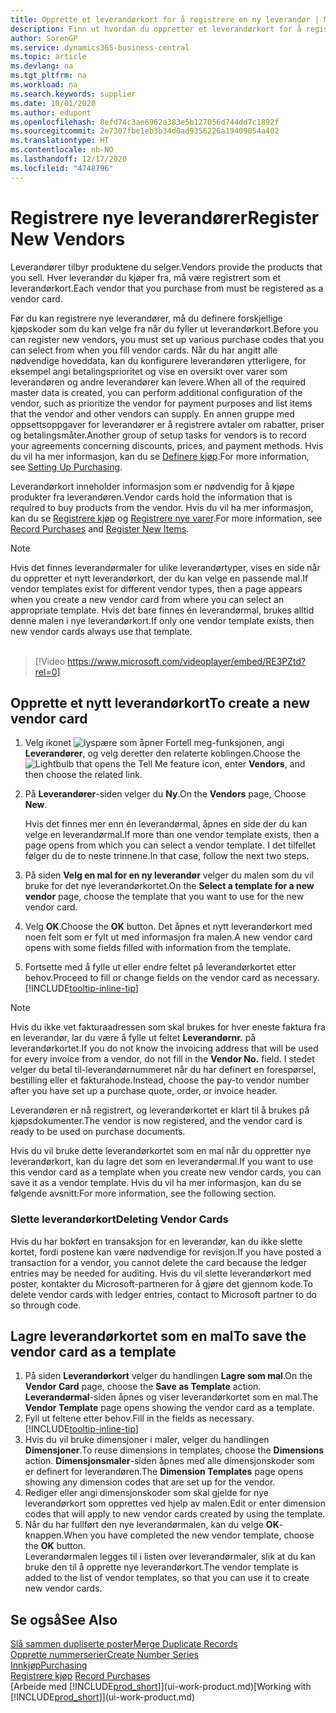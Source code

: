 ```yaml
---
title: Opprette et leverandørkort for å registrere en ny leverandør | Microsoft-dokumentasjon
description: Finn ut hvordan du oppretter et leverandørkort for å registrere en ny leverandør.
author: SorenGP
ms.service: dynamics365-business-central
ms.topic: article
ms.devlang: na
ms.tgt_pltfrm: na
ms.workload: na
ms.search.keywords: supplier
ms.date: 10/01/2020
ms.author: edupont
ms.openlocfilehash: 8efd74c3ae6962a383e5b127056d744dd7c1892f
ms.sourcegitcommit: 2e7307fbe1eb3b34d0ad9356226a19409054a402
ms.translationtype: HT
ms.contentlocale: nb-NO
ms.lasthandoff: 12/17/2020
ms.locfileid: "4748796"
---
```

# <a name="register-new-vendors"></a><span data-ttu-id="0f426-103">Registrere nye leverandører</span><span class="sxs-lookup"><span data-stu-id="0f426-103">Register New Vendors</span></span>

<span data-ttu-id="0f426-104">Leverandører tilbyr produktene du selger.</span><span class="sxs-lookup"><span data-stu-id="0f426-104">Vendors provide the products that you sell.</span></span> <span data-ttu-id="0f426-105">Hver leverandør du kjøper fra, må være registrert som et leverandørkort.</span><span class="sxs-lookup"><span data-stu-id="0f426-105">Each vendor that you purchase from must be registered as a vendor card.</span></span>

<span data-ttu-id="0f426-106">Før du kan registrere nye leverandører, må du definere forskjellige kjøpskoder som du kan velge fra når du fyller ut leverandørkort.</span><span class="sxs-lookup"><span data-stu-id="0f426-106">Before you can register new vendors, you must set up various purchase codes that you can select from when you fill vendor cards.</span></span> <span data-ttu-id="0f426-107">Når du har angitt alle nødvendige hoveddata, kan du konfigurere leverandøren ytterligere, for eksempel angi betalingsprioritet og vise en oversikt over varer som leverandøren og andre leverandører kan levere.</span><span class="sxs-lookup"><span data-stu-id="0f426-107">When all of the required master data is created, you can perform additional configuration of the vendor, such as prioritize the vendor for payment purposes and list items that the vendor and other vendors can supply.</span></span> <span data-ttu-id="0f426-108">En annen gruppe med oppsettsoppgaver for leverandører er å registrere avtaler om rabatter, priser og betalingsmåter.</span><span class="sxs-lookup"><span data-stu-id="0f426-108">Another group of setup tasks for vendors is to record your agreements concerning discounts, prices, and payment methods.</span></span> <span data-ttu-id="0f426-109">Hvis du vil ha mer informasjon, kan du se [Definere kjøp](purchasing-setup-purchasing.md).</span><span class="sxs-lookup"><span data-stu-id="0f426-109">For more information, see [Setting Up Purchasing](purchasing-setup-purchasing.md).</span></span>

<span data-ttu-id="0f426-110">Leverandørkort inneholder informasjon som er nødvendig for å kjøpe produkter fra leverandøren.</span><span class="sxs-lookup"><span data-stu-id="0f426-110">Vendor cards hold the information that is required to buy products from the vendor.</span></span> <span data-ttu-id="0f426-111">Hvis du vil ha mer informasjon, kan du se [Registrere kjøp](purchasing-how-record-purchases.md) og [Registrere nye varer](inventory-how-register-new-items.md).</span><span class="sxs-lookup"><span data-stu-id="0f426-111">For more information, see [Record Purchases](purchasing-how-record-purchases.md) and [Register New Items](inventory-how-register-new-items.md).</span></span>

> [!NOTE]  
> <span data-ttu-id="0f426-112">Hvis det finnes leverandørmaler for ulike leverandørtyper, vises en side når du oppretter et nytt leverandørkort, der du kan velge en passende mal.</span><span class="sxs-lookup"><span data-stu-id="0f426-112">If vendor templates exist for different vendor types, then a page appears when you create a new vendor card from where you can select an appropriate template.</span></span> <span data-ttu-id="0f426-113">Hvis det bare finnes én leverandørmal, brukes alltid denne malen i nye leverandørkort.</span><span class="sxs-lookup"><span data-stu-id="0f426-113">If only one vendor template exists, then new vendor cards always use that template.</span></span>
<br><br>  

> [!Video https://www.microsoft.com/videoplayer/embed/RE3PZtd?rel=0]

## <a name="to-create-a-new-vendor-card"></a><span data-ttu-id="0f426-114">Opprette et nytt leverandørkort</span><span class="sxs-lookup"><span data-stu-id="0f426-114">To create a new vendor card</span></span>

1. <span data-ttu-id="0f426-115">Velg ikonet ![lyspære som åpner Fortell meg-funksjonen](media/ui-search/search_small.png "Fortell hva du vil gjøre"), angi **Leverandører**, og velg deretter den relaterte koblingen.</span><span class="sxs-lookup"><span data-stu-id="0f426-115">Choose the ![Lightbulb that opens the Tell Me feature](media/ui-search/search_small.png "Tell me what you want to do") icon, enter **Vendors**, and then choose the related link.</span></span>  
2. <span data-ttu-id="0f426-116">På **Leverandører**-siden velger du **Ny**.</span><span class="sxs-lookup"><span data-stu-id="0f426-116">On the **Vendors** page, Choose **New**.</span></span>

    <span data-ttu-id="0f426-117">Hvis det finnes mer enn én leverandørmal, åpnes en side der du kan velge en leverandørmal.</span><span class="sxs-lookup"><span data-stu-id="0f426-117">If more than one vendor template exists, then a page opens from which you can select a vendor template.</span></span> <span data-ttu-id="0f426-118">I det tilfellet følger du de to neste trinnene.</span><span class="sxs-lookup"><span data-stu-id="0f426-118">In that case, follow the next two steps.</span></span>
3. <span data-ttu-id="0f426-119">På siden **Velg en mal for en ny leverandør** velger du malen som du vil bruke for det nye leverandørkortet.</span><span class="sxs-lookup"><span data-stu-id="0f426-119">On the **Select a template for a new vendor** page, choose the template that you want to use for the new vendor card.</span></span>
4. <span data-ttu-id="0f426-120">Velg **OK**.</span><span class="sxs-lookup"><span data-stu-id="0f426-120">Choose the **OK** button.</span></span> <span data-ttu-id="0f426-121">Det åpnes et nytt leverandørkort med noen felt som er fylt ut med informasjon fra malen.</span><span class="sxs-lookup"><span data-stu-id="0f426-121">A new vendor card opens with some fields filled with information from the template.</span></span>
5. <span data-ttu-id="0f426-122">Fortsette med å fylle ut eller endre feltet på leverandørkortet etter behov.</span><span class="sxs-lookup"><span data-stu-id="0f426-122">Proceed to fill or change fields on the vendor card as necessary.</span></span> [!INCLUDE[tooltip-inline-tip](includes/tooltip-inline-tip_md.md)]

> [!NOTE]  
> <span data-ttu-id="0f426-123">Hvis du ikke vet fakturaadressen som skal brukes for hver eneste faktura fra en leverandør, lar du være å fylle ut feltet **Leverandørnr.** på leverandørkortet.</span><span class="sxs-lookup"><span data-stu-id="0f426-123">If you do not know the invoicing address that will be used for every invoice from a vendor, do not fill in the **Vendor No.** field.</span></span> <span data-ttu-id="0f426-124">I stedet velger du betal til-leverandørnummeret når du har definert en forespørsel, bestilling eller et fakturahode.</span><span class="sxs-lookup"><span data-stu-id="0f426-124">Instead, choose the pay-to vendor number after you have set up a purchase quote, order, or invoice header.</span></span>

<span data-ttu-id="0f426-125">Leverandøren er nå registrert, og leverandørkortet er klart til å brukes på kjøpsdokumenter.</span><span class="sxs-lookup"><span data-stu-id="0f426-125">The vendor is now registered, and the vendor card is ready to be used on purchase documents.</span></span>

<span data-ttu-id="0f426-126">Hvis du vil bruke dette leverandørkortet som en mal når du oppretter nye leverandørkort, kan du lagre det som en leverandørmal.</span><span class="sxs-lookup"><span data-stu-id="0f426-126">If you want to use this vendor card as a template when you create new vendor cards, you can save it as a vendor template.</span></span> <span data-ttu-id="0f426-127">Hvis du vil ha mer informasjon, kan du se følgende avsnitt:</span><span class="sxs-lookup"><span data-stu-id="0f426-127">For more information, see the following section.</span></span>

### <a name="deleting-vendor-cards"></a><span data-ttu-id="0f426-128">Slette leverandørkort</span><span class="sxs-lookup"><span data-stu-id="0f426-128">Deleting Vendor Cards</span></span>
<span data-ttu-id="0f426-129">Hvis du har bokført en transaksjon for en leverandør, kan du ikke slette kortet, fordi postene kan være nødvendige for revisjon.</span><span class="sxs-lookup"><span data-stu-id="0f426-129">If you have posted a transaction for a vendor, you cannot delete the card because the ledger entries may be needed for auditing.</span></span> <span data-ttu-id="0f426-130">Hvis du vil slette leverandørkort med poster, kontakter du Microsoft-partneren for å gjøre det gjennom kode.</span><span class="sxs-lookup"><span data-stu-id="0f426-130">To delete vendor cards with ledger entries, contact to Microsoft partner to do so through code.</span></span>

## <a name="to-save-the-vendor-card-as-a-template"></a><span data-ttu-id="0f426-131">Lagre leverandørkortet som en mal</span><span class="sxs-lookup"><span data-stu-id="0f426-131">To save the vendor card as a template</span></span>
1. <span data-ttu-id="0f426-132">På siden **Leverandørkort** velger du handlingen **Lagre som mal**.</span><span class="sxs-lookup"><span data-stu-id="0f426-132">On the **Vendor Card** page, choose the **Save as Template** action.</span></span> <span data-ttu-id="0f426-133">**Leverandørmal**-siden åpnes og viser leverandørkortet som en mal.</span><span class="sxs-lookup"><span data-stu-id="0f426-133">The **Vendor Template** page opens showing the vendor card as a template.</span></span>
2. <span data-ttu-id="0f426-134">Fyll ut feltene etter behov.</span><span class="sxs-lookup"><span data-stu-id="0f426-134">Fill in the fields as necessary.</span></span> [!INCLUDE[tooltip-inline-tip](includes/tooltip-inline-tip_md.md)]
3. <span data-ttu-id="0f426-135">Hvis du vil bruke dimensjoner i maler, velger du handlingen **Dimensjoner**.</span><span class="sxs-lookup"><span data-stu-id="0f426-135">To reuse dimensions in templates, choose the **Dimensions** action.</span></span> <span data-ttu-id="0f426-136">**Dimensjonsmaler**-siden åpnes med alle dimensjonskoder som er definert for leverandøren.</span><span class="sxs-lookup"><span data-stu-id="0f426-136">The **Dimension Templates** page opens showing any dimension codes that are set up for the vendor.</span></span>
4. <span data-ttu-id="0f426-137">Rediger eller angi dimensjonskoder som skal gjelde for nye leverandørkort som opprettes ved hjelp av malen.</span><span class="sxs-lookup"><span data-stu-id="0f426-137">Edit or enter dimension codes that will apply to new vendor cards created by using the template.</span></span>
5. <span data-ttu-id="0f426-138">Når du har fullført den nye leverandørmalen, kan du velge **OK**-knappen.</span><span class="sxs-lookup"><span data-stu-id="0f426-138">When you have completed the new vendor template, choose the **OK** button.</span></span>  
   <span data-ttu-id="0f426-139">Leverandørmalen legges til i listen over leverandørmaler, slik at du kan bruke den til å opprette nye leverandørkort.</span><span class="sxs-lookup"><span data-stu-id="0f426-139">The vendor template is added to the list of vendor templates, so that you can use it to create new vendor cards.</span></span>

## <a name="see-also"></a><span data-ttu-id="0f426-140">Se også</span><span class="sxs-lookup"><span data-stu-id="0f426-140">See Also</span></span>
[<span data-ttu-id="0f426-141">Slå sammen dupliserte poster</span><span class="sxs-lookup"><span data-stu-id="0f426-141">Merge Duplicate Records</span></span>](sales-how-merge-duplicate-records.md)  
[<span data-ttu-id="0f426-142">Opprette nummerserier</span><span class="sxs-lookup"><span data-stu-id="0f426-142">Create Number Series</span></span>](ui-create-number-series.md)  
[<span data-ttu-id="0f426-143">Innkjøp</span><span class="sxs-lookup"><span data-stu-id="0f426-143">Purchasing</span></span>](purchasing-manage-purchasing.md)  
<span data-ttu-id="0f426-144">[Registrere kjøp](purchasing-how-record-purchases.md) </span><span class="sxs-lookup"><span data-stu-id="0f426-144">[Record Purchases](purchasing-how-record-purchases.md) </span></span>  
<span data-ttu-id="0f426-145">[Arbeide med [!INCLUDE[prod_short](includes/prod_short.md)]](ui-work-product.md)</span><span class="sxs-lookup"><span data-stu-id="0f426-145">[Working with [!INCLUDE[prod_short](includes/prod_short.md)]](ui-work-product.md)</span></span>  
